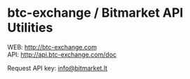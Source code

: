 # btc-exchange / Bitmarket API Utilities

WEB: http://btc-exchange.com<br />
API: http://api.btc-exchange.com/doc

Request API key: info@bitmarket.lt
